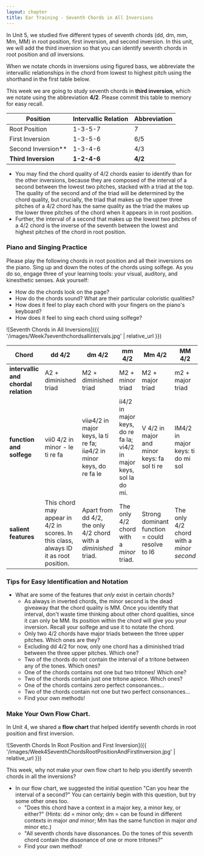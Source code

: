 ```yaml
---
layout: chapter
title: Ear Training - Seventh Chords in All Inversions
---
```


In Unit 5, we studied five different types of seventh chords (dd, dm, mm, Mm, MM) in root position, first inversion, and second inversion. In this unit, we will add the third inversion so that you can identify seventh chords in root position and *all* inversions.

When we notate chords in inversions using figured bass, we abbreviate the intervallic relationships in the chord from lowest to highest pitch using the shorthand in the first table below.

This week we are going to study seventh chords in **third inversion**, which we notate using the abbreviation **4/2**. Please commit this table to memory for easy recall.

Position  |  Intervallic Relation  |  Abbreviation
---  |  ---  |  --- 
Root Position  |  1-3-5-7 |   7   
First Inversion  |  1-3-5-6  |  6/5   
Second Inversion**   |   1-3-4-6   |   4/3   
**Third Inversion**   |   **1-2-4-6**   |   **4/2**   

- You may find the chord quality of 4/2 chords easier to identify than for the other inversions, because they are composed of the interval of a second between the lowest two pitches, stacked with a triad at the top. The quality of the second and of the triad will be determined by the chord quality, but crucially, the triad that makes up the upper three pitches of a 4/2 chord has the same quality as the triad the makes up the lower three pitches of the chord when it appears in in root position. 
- Further, the interval of a second that makes up the lowest two pitches of a 4/2 chord is the inverse of the seventh between the lowest and highest pitches of the chord in root position.


### Piano and Singing Practice

Please play the following chords in root position and all their inversions on the piano. Sing up and down the notes of the chords using solfege. As you do so, engage three of your learning tools: your visual, auditory, and kinesthetic senses. Ask yourself:

- How do the chords look on the page?
- How do the chords sound? What are their particular coloristic qualities?
- How does it feel to play each chord with your fingers on the piano's keyboard?
- How does it feel to sing each chord using solfege?

![Seventh Chords in All Inversions]({{ '/images/Week7seventhchordsallintervals.jpg' | relative_url }})

Chord   |   dd 4/2   |   dm 4/2   |   mm 4/2   |   Mm 4/2   |   MM 4/2   
---   |   ---   |   ---   |   ---   |   ---   |   ---   |
**intervallic and chordal relation**   |   A2 + diminished triad   |   M2 + diminished triad   |   M2 + minor triad   |   M2 + major triad   |   m2 + major triad   
**function and solfege**   |   vii0 4/2 in minor - le ti re fa   |   vii⌀4/2 in major keys, la ti re fa; ii⌀4/2 in minor keys, do re fa le   |   ii4/2 in major keys, do re fa la; vi4/2 in major keys, sol la do mi.   |   V 4/2 in major and minor keys: fa sol ti re   |  IM4/2 in major keys: ti do mi sol   
**salient features**   |   This chord may appear in 4/2 in scores. In this class, always ID it as root position.   |   Apart from dd 4/2, the only 4/2 chord with a *diminished* triad.   |   The only 4/2 chord with a *minor* triad.   |   Strong dominant function = could resolve to I6   |   The only 4/2 chord with a *minor second*  


### Tips for Easy Identification and Notation

- What are some of the features that *only* exist in certain chords?
   - As always in inverted chords, the minor second is the dead giveaway that the chord quality is MM. Once you identify that interval, don't waste time thinking about other chord qualities, since it can only be MM. Its position within the chord will give you your inversion. Recall your solfege and use it to notate the chord.
   - Only two 4/2 chords have major triads between the three upper pitches. Which ones are they?
   - Excluding dd 4/2 for now, only one chord has a diminished triad between the three upper pitches. Which one?
   - Two of the chords do not contain the interval of a tritone between any of the tones. Which ones?
   - One of the chords contains not one but two tritones! Which one?
   - Two of the chords contain just one tritone apiece. Which ones?
   - One of the chords contains zero perfect consonances...
   - Two of the chords contain not one but two perfect consonances...
   - Find your own methods!

### Make Your Own Flow Chart.

In Unit 4, we shared a **flow chart** that helped identify seventh chords in root position and first inversion.

![Seventh Chords In Root Position and First Inversion]({{ '/images/Week4SeventhChordsRootPositionAndFirstInversion.jpg' | relative_url }})

 This week, why not make your own flow chart to help you identify seventh chords in all the inversions?

- In our flow chart, we suggested the initial question "Can you hear the interval of a second?" You can certainly begin with this question, but try some other ones too.
   - "Does this chord have a context in a major key, a minor key, or either?" (Hints: dd = minor only; dm = can be found in different contexts in major *and* minor; Mm has the same function in major *and* minor etc.)
   - "All seventh chords have dissonances. Do the tones of this seventh chord contain the dissonance of one or more tritones?"
   - Find your own method!